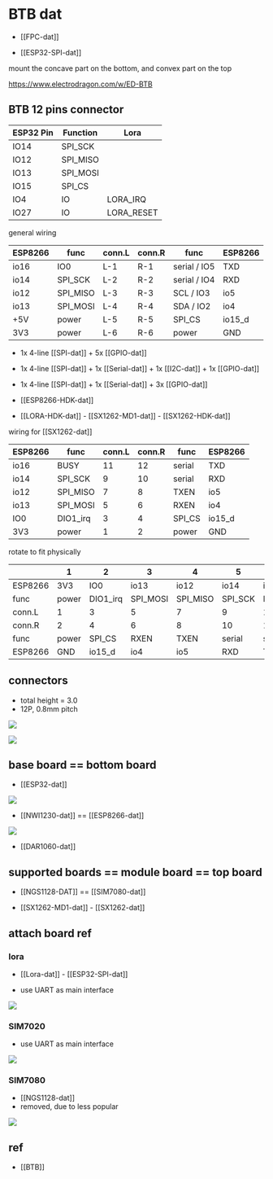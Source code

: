 
# BTB dat 

- [[FPC-dat]]

- [[ESP32-SPI-dat]]

mount the concave part on the bottom, and convex part on the top

https://www.electrodragon.com/w/ED-BTB


## BTB 12 pins connector 

| ESP32 Pin | Function | Lora       |
| --------- | -------- | ---------- |
| IO14      | SPI_SCK  |            |
| IO12      | SPI_MISO |            |
| IO13      | SPI_MOSI |            |
| IO15      | SPI_CS   |            |
| IO4       | IO       | LORA_IRQ   |
| IO27      | IO       | LORA_RESET |

general wiring 

| ESP8266 | func     | conn.L | conn.R | func         | ESP8266 |
| ------- | -------- | ------ | ------ | ------------ | ------- |
| io16    | IO0      | L-1    | R-1    | serial / IO5 | TXD     |
| io14    | SPI_SCK  | L-2    | R-2    | serial / IO4 | RXD     |
| io12    | SPI_MISO | L-3    | R-3    | SCL / IO3    | io5     |
| io13    | SPI_MOSI | L-4    | R-4    | SDA / IO2    | io4     |
| +5V     | power    | L-5    | R-5    | SPI_CS       | io15_d  |
| 3V3     | power    | L-6    | R-6    | power        | GND     |

- 1x 4-line [[SPI-dat]] + 5x [[GPIO-dat]]
- 1x 4-line [[SPI-dat]] + 1x [[Serial-dat]] + 1x [[I2C-dat]] + 1x [[GPIO-dat]]
- 1x 4-line [[SPI-dat]] + 1x [[Serial-dat]] + 3x [[GPIO-dat]]

- [[ESP8266-HDK-dat]]

- [[LORA-HDK-dat]] - [[SX1262-MD1-dat]] - [[SX1262-HDK-dat]]

wiring for [[SX1262-dat]]

| ESP8266 | func     | conn.L | conn.R | func   | ESP8266 |
| ------- | -------- | ------ | ------ | ------ | ------- |
| io16    | BUSY     | 11     | 12     | serial | TXD     |
| io14    | SPI_SCK  | 9      | 10     | serial | RXD     |
| io12    | SPI_MISO | 7      | 8      | TXEN   | io5     |
| io13    | SPI_MOSI | 5      | 6      | RXEN   | io4     |
| IO0     | DIO1_irq | 3      | 4      | SPI_CS | io15_d  |
| 3V3     | power    | 1      | 2      | power  | GND     |

rotate to fit physically

|                | 1         | 2         | 3         | 4         | 5         | 6         |
|----------------|-----------|-----------|-----------|-----------|-----------|-----------|
| ESP8266        | 3V3       | IO0       | io13      | io12      | io14      | io16      |
| func           | power     | DIO1_irq  | SPI_MOSI  | SPI_MISO  | SPI_SCK   | BUSY      |
| conn.L         | 1         | 3         | 5         | 7         | 9         | 11        |
| conn.R         | 2         | 4         | 6         | 8         | 10        | 12        |
| func           | power     | SPI_CS    | RXEN      | TXEN      | serial    | serial    |
| ESP8266        | GND       | io15_d    | io4       | io5       | RXD       | TXD       |

## connectors 

- total height = 3.0
- 12P, 0.8mm pitch 


![](2024-10-02-20-05-38.png)

![](2024-10-02-20-05-52.png)

## base board == bottom board 

- [[ESP32-dat]]

![](40-27-15-02-08-2023.png)

- [[NWI1230-dat]] == [[ESP8266-dat]]

![](2025-07-16-15-24-50.png)

- [[DAR1060-dat]]




## supported boards == module board == top board 



- [[NGS1128-DAT]] == [[SIM7080-dat]]

- [[SX1262-MD1-dat]] - [[SX1262-dat]]

## attach board ref 

### lora


- [[Lora-dat]] - [[ESP32-SPI-dat]]


- use UART as main interface 

![](47-32-15-02-08-2023.png)




### SIM7020 

- use UART as main interface 

![](54-48-15-02-08-2023.png)


### SIM7080

- [[NGS1128-dat]]
- removed, due to less popular 

![](2024-04-11-16-24-27.png)



## ref 

- [[BTB]]